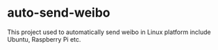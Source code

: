 auto-send-weibo
===============

This project used to automatically send weibo in Linux platform include Ubuntu, Raspberry Pi etc.
